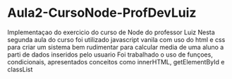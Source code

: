 # Aula2-CursoNode-ProfDevLuiz
Implementaçao do exercicio do curso de Node do professor Luiz
Nesta segunda aula do curso foi utilizado javascript vanila com uso do html e css para criar um sistema
bem rudimentar para calcular media de uma aluno a parti de dados inseridos pelo usuario 
Foi trabalhado o uso de funçoes, condicionais, apresentados conceitos como innerHTML, getElementById e classList
